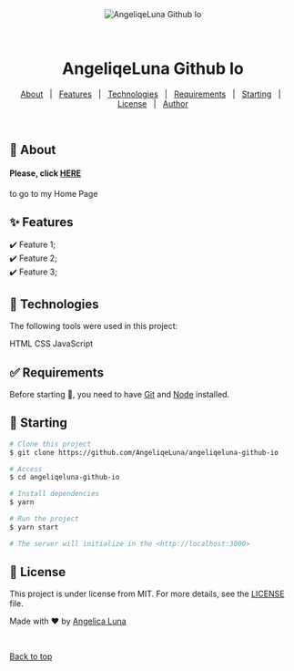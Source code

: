 <div align="center" id="top"> 
  <img src="./.github/app.gif" alt="AngeliqeLuna Github Io" />

  &#xa0;

  <!-- <a href="https://angeliqelunagithubio.netlify.app">Demo</a> -->
</div>

<h1 align="center">AngeliqeLuna Github Io</h1>


<!-- Status -->

<!-- <h4 align="center"> 
	🚧  AngeliqeLuna Github Io 🚀 Under construction...  🚧
</h4> 

<hr> -->

<p align="center">
  <a href="#dart-about">About</a> &#xa0; | &#xa0; 
  <a href="#sparkles-features">Features</a> &#xa0; | &#xa0;
  <a href="#rocket-technologies">Technologies</a> &#xa0; | &#xa0;
  <a href="#white_check_mark-requirements">Requirements</a> &#xa0; | &#xa0;
  <a href="#checkered_flag-starting">Starting</a> &#xa0; | &#xa0;
  <a href="#memo-license">License</a> &#xa0; | &#xa0;
  <a href="https://github.com/AngeliqeLuna" target="_blank">Author</a>
</p>

<br>

## :dart: About ##

<h4>Please, click <a href="https://angeliqeluna.github.io/Eyes-Exercise">HERE
</a></h4> to go to my Home Page

## :sparkles: Features ##

:heavy_check_mark: Feature 1;\
:heavy_check_mark: Feature 2;\
:heavy_check_mark: Feature 3;

## :rocket: Technologies ##

The following tools were used in this project:

HTML
CSS
JavaScript

## :white_check_mark: Requirements ##

Before starting :checkered_flag:, you need to have [Git](https://git-scm.com) and [Node](https://nodejs.org/en/) installed.

## :checkered_flag: Starting ##

```bash
# Clone this project
$ git clone https://github.com/AngeliqeLuna/angeliqeluna-github-io

# Access
$ cd angeliqeluna-github-io

# Install dependencies
$ yarn

# Run the project
$ yarn start

# The server will initialize in the <http://localhost:3000>
```

## :memo: License ##

This project is under license from MIT. For more details, see the [LICENSE](LICENSE.md) file.


Made with :heart: by <a href="https://github.com/AngeliqeLuna" target="_blank">Angelica Luna</a>

&#xa0;

<a href="#top">Back to top</a>
